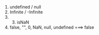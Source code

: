 1. undefined / null
2. Infinite / -Infinite
3. 3. isNaN
4. false, "", 0, NaN, null, undefined ===> false
